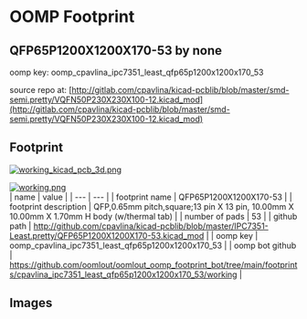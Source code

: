 # OOMP Footprint  
## QFP65P1200X1200X170-53  by none  
  
oomp key: oomp_cpavlina_ipc7351_least_qfp65p1200x1200x170_53  
  
source repo at: [http://gitlab.com/cpavlina/kicad-pcblib/blob/master/smd-semi.pretty/VQFN50P230X230X100-12.kicad_mod](http://gitlab.com/cpavlina/kicad-pcblib/blob/master/smd-semi.pretty/VQFN50P230X230X100-12.kicad_mod)  
## Footprint  
  
[![working_kicad_pcb_3d.png](working_kicad_pcb_3d_600.png)](working_kicad_pcb_3d.png)  
  
[![working.png](working_600.png)](working.png)  
| name | value | 
| --- | --- | 
| footprint name | QFP65P1200X1200X170-53 | 
| footprint description | QFP,0.65mm pitch,square;13 pin X 13 pin, 10.00mm X 10.00mm X 1.70mm H body (w/thermal tab) | 
| number of pads | 53 | 
| github path | http://github.com/cpavlina/kicad-pcblib/blob/master/IPC7351-Least.pretty/QFP65P1200X1200X170-53.kicad_mod | 
| oomp key | oomp_cpavlina_ipc7351_least_qfp65p1200x1200x170_53 | 
| oomp bot github | https://github.com/oomlout/oomlout_oomp_footprint_bot/tree/main/footprints/cpavlina_ipc7351_least_qfp65p1200x1200x170_53/working | 
## Images  
